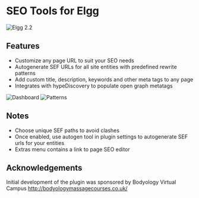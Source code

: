 SEO Tools for Elgg
==================
![Elgg 2.2](https://img.shields.io/badge/Elgg-2.2-orange.svg?style=flat-square)

## Features

 * Customize any page URL to suit your SEO needs
 * Autogenerate SEF URLs for all site entities with predefined rewrite patterns
 * Add custom title, description, keywords and other meta tags to any page
 * Integrates with hypeDiscovery to populate open graph metatags

![Dashboard](https://raw.github.com/hypeJunction/hypeSeo/master/screenshots/seo.png "Dashboard")
![Patterns](https://raw.github.com/hypeJunction/hypeSeo/master/screenshots/patterns.png "Patterns")

## Notes

 * Choose unique SEF paths to avoid clashes
 * Once enabled, use autogen tool in plugin settings to autogenerate SEF urls for your entities
 * Extras menu contains a link to page SEO editor

## Acknowledgements

Initial development of the plugin was sponsored by Bodyology Virtual Campus http://bodyologymassagecourses.co.uk/
